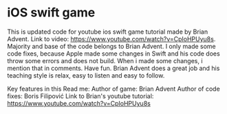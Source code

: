 # iOS swift game

This is updated code for youtube ios swift game tutorial made by Brian Advent. Link to video: https://www.youtube.com/watch?v=CpIoHPUyu8s.
Majority and base of the code belongs to Brian Advent. I only made some code fixes, because Apple made some changes in Swift and his code does throw some errors and does not build.
When i made some changes, i mention that in comments.
Have fun. Brian Advent does a great job and his teaching style is relax, easy to listen and easy to follow.

Key features in this Read me:
Author of game: Brian Advent
Author of code fixes: Boris Filipović
Link to Brian's youtube tutorial: https://www.youtube.com/watch?v=CpIoHPUyu8s
